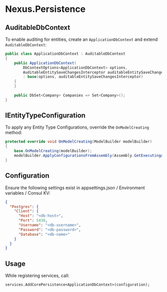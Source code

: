 # Nexus.Persistence

## AuditableDbContext

To enable auditing for entities, create an `ApplicationDbContext` and extend `AuditableDbContext`:
```csharp
public class ApplicationDbContext : AuditableDbContext
{
    public ApplicationDbContext(
        DbContextOptions<ApplicationDbContext> options,
        AuditableEntitySaveChangesInterceptor auditableEntitySaveChangesInterceptor)
        : base(options, auditableEntitySaveChangesInterceptor)
    {
    }
    
    public DbSet<Company> Companies => Set<Company>();
}
```

## IEntityTypeConfiguration
To apply any Entity Type Configurations, override the `OnModelCreating` method:

```csharp
protected override void OnModelCreating(ModelBuilder modelBuilder)
{
    base.OnModelCreating(modelBuilder);
    modelBuilder.ApplyConfigurationsFromAssembly(Assembly.GetExecutingAssembly());
}
```

## Configuration

Ensure the following settings exist in appsettings.json / Environment variables / Consul KV:

```json
{
  "Postgres": {
    "Client": {
      "Host": "<db-host>",
      "Port": 5438,
      "Username": "<db-username>",
      "Password": "<db-password>",
      "Database": "<db-name>"
    }
  }
}
```

## Usage

While registering services, call:

```
services.AddCorePersistence<ApplicationDbContext>(configuration);
```